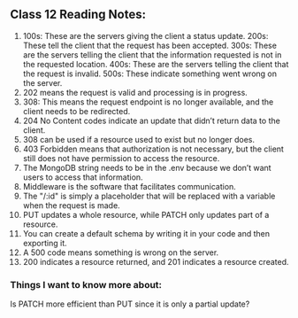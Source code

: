 ## Class 12 Reading Notes:

1. 100s: These are the servers giving the client a status update. 200s: These tell the client that the request has been accepted. 300s: These are the servers telling the client that the information requested is not in the requested location. 400s: These are the servers telling the client that the request is invalid. 500s: These indicate something went wrong on the server.
2. 202 means the request is valid and processing is in progress.
3. 308: This means the request endpoint is no longer available, and the client needs to be redirected.
4. 204 No Content codes indicate an update that didn’t return data to the client.
5. 308 can be used if a resource used to exist but no longer does.
6. 403 Forbidden means that authorization is not necessary, but the client still does not have permission to access the resource.
7. The MongoDB string needs to be in the .env because we don’t want users to access that information.
8. Middleware is the software that facilitates communication.
9. The "/:id" is simply a placeholder that will be replaced with a variable when the request is made.
10. PUT updates a whole resource, while PATCH only updates part of a resource.
11. You can create a default schema by writing it in your code and then exporting it.
12. A 500 code means something is wrong on the server.
13. 200 indicates a resource returned, and 201 indicates a resource created.



### Things I want to know more about:
Is PATCH more efficient than PUT since it is only a partial update?




